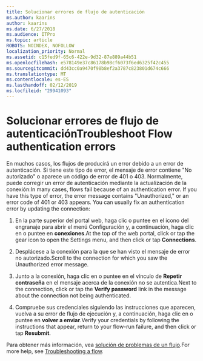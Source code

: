 ```yaml
---
title: Solucionar errores de flujo de autenticación
ms.author: kaarins
author: kaarins
ms.date: 6/27/2018
ms.audience: ITPro
ms.topic: article
ROBOTS: NOINDEX, NOFOLLOW
localization_priority: Normal
ms.assetid: c15fed9f-65c6-422e-9d32-87e889a44b51
ms.openlocfilehash: e578149e37c86178b98cf6073f6ed6325f42c455
ms.sourcegitcommit: dd43cc0a9470f98b8ef2a3787c823801d674c666
ms.translationtype: MT
ms.contentlocale: es-ES
ms.lasthandoff: 02/12/2019
ms.locfileid: "29941093"
---
```

# <a name="troubleshoot-flow-authentication-errors"></a><span data-ttu-id="f060e-102">Solucionar errores de flujo de autenticación</span><span class="sxs-lookup"><span data-stu-id="f060e-102">Troubleshoot Flow authentication errors</span></span>

<span data-ttu-id="f060e-p101">En muchos casos, los flujos de producirá un error debido a un error de autenticación. Si tiene este tipo de error, el mensaje de error contiene "No autorizado" o aparece un código de error de 401 o 403. Normalmente, puede corregir un error de autenticación mediante la actualización de la conexión:</span><span class="sxs-lookup"><span data-stu-id="f060e-p101">In many cases, flows fail because of an authentication error. If you have this type of error, the error message contains "Unauthorized," or an error code of 401 or 403 appears. You can usually fix an authentication error by updating the connection:</span></span>
  
1. <span data-ttu-id="f060e-106">En la parte superior del portal web, haga clic o puntee en el icono del engranaje para abrir el menú Configuración y, a continuación, haga clic en o puntee en **conexiones**.</span><span class="sxs-lookup"><span data-stu-id="f060e-106">At the top of the web portal, click or tap the gear icon to open the Settings menu, and then click or tap **Connections**.</span></span>
    
2. <span data-ttu-id="f060e-107">Desplácese a la conexión para la que se han visto el mensaje de error no autorizado.</span><span class="sxs-lookup"><span data-stu-id="f060e-107">Scroll to the connection for which you saw the Unauthorized error message.</span></span>
    
3. <span data-ttu-id="f060e-108">Junto a la conexión, haga clic en o puntee en el vínculo de **Repetir contraseña** en el mensaje acerca de la conexión no se autentica.</span><span class="sxs-lookup"><span data-stu-id="f060e-108">Next to the connection, click or tap the **Verify password** link in the message about the connection not being authenticated.</span></span> 
    
4. <span data-ttu-id="f060e-109">Compruebe sus credenciales siguiendo las instrucciones que aparecen, vuelva a su error de flujo de ejecución y, a continuación, haga clic en o puntee en **volver a enviar**.</span><span class="sxs-lookup"><span data-stu-id="f060e-109">Verify your credentials by following the instructions that appear, return to your flow-run failure, and then click or tap **Resubmit**.</span></span>
    
<span data-ttu-id="f060e-110">Para obtener más información, vea [solución de problemas de un flujo](https://go.microsoft.com/fwlink/?linkid=872110).</span><span class="sxs-lookup"><span data-stu-id="f060e-110">For more help, see [Troubleshooting a flow](https://go.microsoft.com/fwlink/?linkid=872110).</span></span>
  

